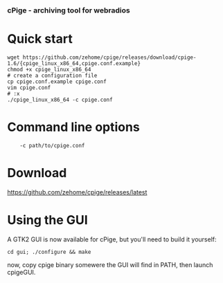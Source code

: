 ### cPige - archiving tool for webradios

# Quick start

```shell
wget https://github.com/zehome/cpige/releases/download/cpige-1.6/{cpige_linux_x86_64,cpige.conf.example}
chmod +x cpige_linux_x86_64
# create a configuration file
cp cpige.conf.example cpige.conf
vim cpige.conf
# :x
./cpige_linux_x86_64 -c cpige.conf
```

# Command line options
```
    -c path/to/cpige.conf
```

# Download

https://github.com/zehome/cpige/releases/latest

# Using the GUI
A GTK2 GUI is now available for cPige, but you'll need to build it yourself:
```shell
cd gui; ./configure && make
```

now, copy cpige binary somewere the GUI will find in PATH, then launch
cpigeGUI.
